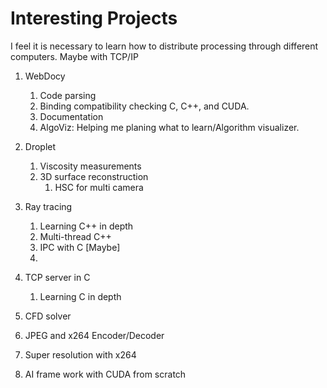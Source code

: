 # Interesting Projects
I feel it is necessary to learn how to distribute processing through different computers. Maybe with TCP/IP

1. WebDocy
    1. Code parsing
    2. Binding compatibility checking C, C++, and CUDA.
    3. Documentation
    4. AlgoViz: Helping me planing what to learn/Algorithm visualizer.

2. Droplet
    1. Viscosity measurements
    2. 3D surface reconstruction
        1. HSC for multi camera

3. Ray tracing
    1. Learning C++ in depth
    2. Multi-thread C++
    3. IPC with C \[Maybe\]
    4. 

4. TCP server in C
    1. Learning C in depth
5. CFD solver
6. JPEG and x264 Encoder/Decoder
7. Super resolution with x264
8. AI frame work with CUDA from scratch